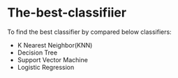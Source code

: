 # The-best-classifiier
To find the best classifier by compared below classifiers:  
- K Nearest Neighbor(KNN)  
- Decision Tree  
- Support Vector Machine  
- Logistic Regression
